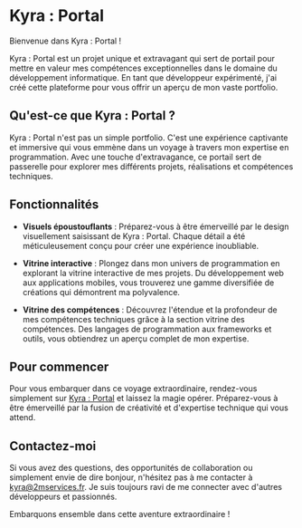 # Kyra : Portal

Bienvenue dans Kyra : Portal !

Kyra : Portal est un projet unique et extravagant qui sert de portail pour mettre en valeur mes compétences exceptionnelles dans le domaine du développement informatique. En tant que développeur expérimenté, j'ai créé cette plateforme pour vous offrir un aperçu de mon vaste portfolio.

## Qu'est-ce que Kyra : Portal ?

Kyra : Portal n'est pas un simple portfolio. C'est une expérience captivante et immersive qui vous emmène dans un voyage à travers mon expertise en programmation. Avec une touche d'extravagance, ce portail sert de passerelle pour explorer mes différents projets, réalisations et compétences techniques.

## Fonctionnalités

- **Visuels époustouflants** : Préparez-vous à être émerveillé par le design visuellement saisissant de Kyra : Portal. Chaque détail a été méticuleusement conçu pour créer une expérience inoubliable.

- **Vitrine interactive** : Plongez dans mon univers de programmation en explorant la vitrine interactive de mes projets. Du développement web aux applications mobiles, vous trouverez une gamme diversifiée de créations qui démontrent ma polyvalence.

- **Vitrine des compétences** : Découvrez l'étendue et la profondeur de mes compétences techniques grâce à la section vitrine des compétences. Des langages de programmation aux frameworks et outils, vous obtiendrez un aperçu complet de mon expertise.

## Pour commencer

Pour vous embarquer dans ce voyage extraordinaire, rendez-vous simplement sur [Kyra : Portal](https://www.kyra_portal.com) et laissez la magie opérer. Préparez-vous à être émerveillé par la fusion de créativité et d'expertise technique qui vous attend.

## Contactez-moi

Si vous avez des questions, des opportunités de collaboration ou simplement envie de dire bonjour, n'hésitez pas à me contacter à [kyra@2mservices.fr](mailto:kyra@2mservices.fr). Je suis toujours ravi de me connecter avec d'autres développeurs et passionnés.

Embarquons ensemble dans cette aventure extraordinaire !

